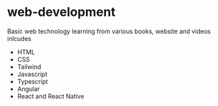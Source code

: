# web-development
Basic web technology learning from various books, website and videos
inlcudes
 - HTML
 - CSS
 - Tailwind
 - Javascript
 - Typescript
 - Angular
 - React and React Native
